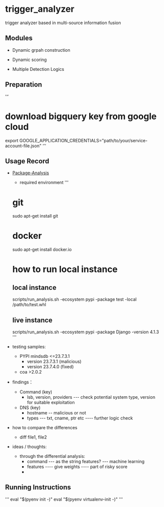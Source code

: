 # trigger_analyzer
trigger analyzer based in multi-source information fusion


## Modules

- Dynamic grpah construction


- Dynamic scoring


- Multiple Detection Logics


## Preparation
’‘’
# download bigquery key from google cloud
export GOOGLE_APPLICATION_CREDENTIALS="path/to/your/service-account-file.json"
‘’‘



## Usage Record

- [Package-Analysis](https://github.com/ossf/package-analysis)
    - required environment
    '''
    # git
    sudo apt-get install git
    # docker
    sudo apt-get install docker.io
    # how to run local instance
    ## local instance
    scripts/run_analysis.sh -ecosystem pypi -package test -local /path/to/test.whl
    ## live instance
    scripts/run_analysis.sh -ecosystem pypi -package Django -version 4.1.3
    '''

- testing samples:
    - PYPI mindsdb <=23.7.3.1
        - version 23.7.3.1 (malicious)
        - version 23.7.4.0 (fixed)
    - coa >2.0.2

- findings：
    - Command (key)
        - lsb, version, providers  --- check potential system type, version for suitable exploitation 
    - DNS (key)
        - hostname -- malicious or not
        - types --- txt, cname, ptr etc ---- further logic check 

- how to compare the differences
    - diff file1, file2

- ideas / thoughts:
    - through the differential analysis:
        - command --- as the string features? --- machine learning
        - features ---- give weights ---- part of risky score
        - 


## Running Instructions
'''
eval "$(pyenv init -)"
eval "$(pyenv virtualenv-init -)"
'''